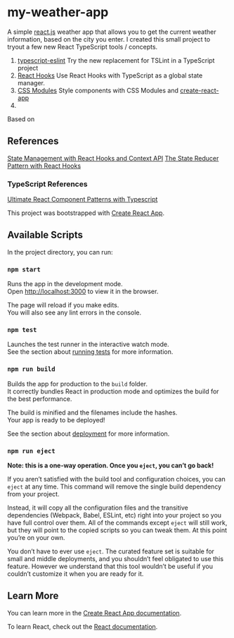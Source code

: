 # my-weather-app

A simple [react.js](https://www.reactjs.org) weather app that allows you to get the current weather information, based on the city you enter. I created this small project to tryout a few new React TypeScript tools / concepts.

1. [typescript-eslint](https://typescript-eslint.io/) Try the new replacement for TSLint in a TypeScript project
2. [React Hooks](https://reactjs.org/docs/hooks-intro.html) Use React Hooks with TypeScript as a global state manager.
3. [CSS Modules](https://github.com/css-modules/css-modules) Style components with CSS Modules and [create-react-app](https://create-react-app.dev/docs/adding-a-css-modules-stylesheet/)
4. 

Based on 

## References

[State Management with React Hooks and Context API](https://medium.com/simply/state-management-with-react-hooks-and-context-api-at-10-lines-of-code-baf6be8302c)
[The State Reducer Pattern with React Hooks](https://kentcdodds.com/blog/the-state-reducer-pattern-with-react-hooks)

### TypeScript References

[Ultimate React Component Patterns with Typescript](https://levelup.gitconnected.com/ultimate-react-component-patterns-with-typescript-2-8-82990c516935)

This project was bootstrapped with [Create React App](https://github.com/facebook/create-react-app).

## Available Scripts

In the project directory, you can run:

### `npm start`

Runs the app in the development mode.<br />
Open [http://localhost:3000](http://localhost:3000) to view it in the browser.

The page will reload if you make edits.<br />
You will also see any lint errors in the console.

### `npm test`

Launches the test runner in the interactive watch mode.<br />
See the section about [running tests](https://facebook.github.io/create-react-app/docs/running-tests) for more information.

### `npm run build`

Builds the app for production to the `build` folder.<br />
It correctly bundles React in production mode and optimizes the build for the best performance.

The build is minified and the filenames include the hashes.<br />
Your app is ready to be deployed!

See the section about [deployment](https://facebook.github.io/create-react-app/docs/deployment) for more information.

### `npm run eject`

**Note: this is a one-way operation. Once you `eject`, you can’t go back!**

If you aren’t satisfied with the build tool and configuration choices, you can `eject` at any time. This command will remove the single build dependency from your project.

Instead, it will copy all the configuration files and the transitive dependencies (Webpack, Babel, ESLint, etc) right into your project so you have full control over them. All of the commands except `eject` will still work, but they will point to the copied scripts so you can tweak them. At this point you’re on your own.

You don’t have to ever use `eject`. The curated feature set is suitable for small and middle deployments, and you shouldn’t feel obligated to use this feature. However we understand that this tool wouldn’t be useful if you couldn’t customize it when you are ready for it.

## Learn More

You can learn more in the [Create React App documentation](https://facebook.github.io/create-react-app/docs/getting-started).

To learn React, check out the [React documentation](https://reactjs.org/).
